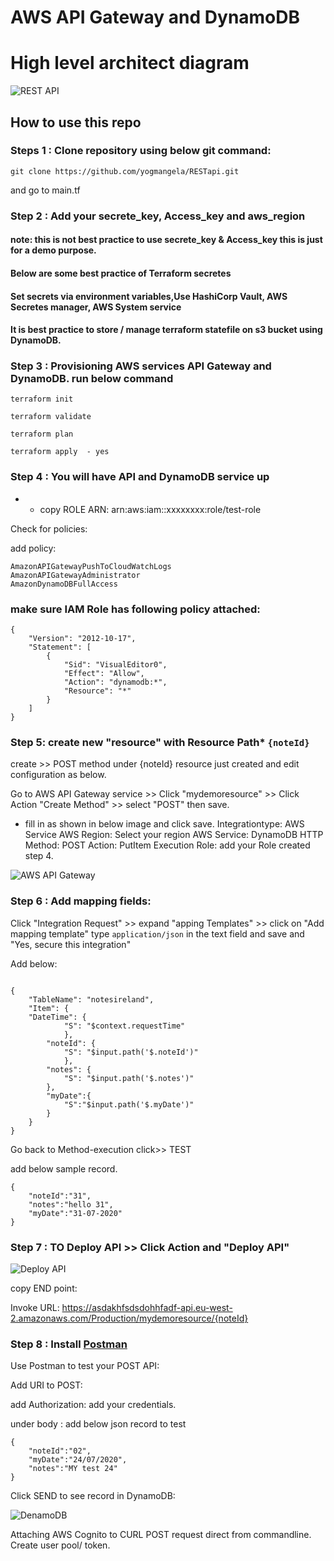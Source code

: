 # AWS API Gateway and DynamoDB

# High level architect diagram

![REST API](/images/RESTapi_HighOverview.png)

## How to use this repo

### Steps 1 : Clone repository using below git command:

```
git clone https://github.com/yogmangela/RESTapi.git
```

and go to main.tf

### Step 2 : Add your secrete_key, Access_key and aws_region

#### note: this is not best practice to use secrete_key & Access_key  this is just for a demo purpose.

#### Below are some best practice of Terraform secretes

#### Set secrets via environment variables,Use HashiCorp Vault, AWS Secretes manager, AWS System service

#### It is best practice to store / manage terraform statefile on s3 bucket using DynamoDB.

### Step 3 : Provisioning AWS services API Gateway and DynamoDB. run below command

```
terraform init

terraform validate 

terraform plan

terraform apply  - yes
```

### Step 4 : You will have API and DynamoDB service up

- - copy ROLE ARN: arn:aws:iam::xxxxxxxx:role/test-role

Check for policies:

add policy: 
```
AmazonAPIGatewayPushToCloudWatchLogs
AmazonAPIGatewayAdministrator 
AmazonDynamoDBFullAccess

```

### make sure IAM Role has following policy attached:

```
{
    "Version": "2012-10-17",
    "Statement": [
        {
            "Sid": "VisualEditor0",
            "Effect": "Allow",
            "Action": "dynamodb:*",
            "Resource": "*"
        }
    ]
}
```

###  Step 5: create new "resource" with Resource Path* ```{noteId}```

create >> POST method under {noteId} resource just created and edit configuration as below.


Go to AWS API Gateway service >> Click "mydemoresource" >> Click Action "Create Method" >> select "POST" then save. 

- fill in as shown in below image and click save.
Integrationtype: AWS Service
AWS Region: Select your region
AWS Service: DynamoDB
HTTP Method: POST
Action: PutItem
Execution Role: add your Role created step 4.

![AWS API Gateway](/images/AWS_APIGateway.PNG)


### Step 6 : Add mapping fields:

 Click "Integration Request"  >> expand "apping Templates" >> click on "Add mapping template" type ```application/json``` in the text field and save and "Yes, secure this integration" 

Add below:

```

{ 
    "TableName": "notesireland",
    "Item": {
    "DateTime": {
            "S": "$context.requestTime"
            },
        "noteId": {
            "S": "$input.path('$.noteId')"
            },
        "notes": {
            "S": "$input.path('$.notes')"
        },
        "myDate":{
            "S":"$input.path('$.myDate')"
        }
    }
}

```

Go back to Method-execution click>> TEST

add below sample record.
```
{
    "noteId":"31",
    "notes":"hello 31",
    "myDate":"31-07-2020"
}
```

### Step 7 : TO Deploy API >> Click Action and "Deploy API"


![Deploy API](/images/Deploy_API.PNG)


copy  END point: 

Invoke URL: https://asdakhfsdsdohhfadf-api.eu-west-2.amazonaws.com/Production/mydemoresource/{noteId}

### Step 8 : Install [Postman](https://www.postman.com/)

Use Postman to test your POST API:

Add URI to POST:

add Authorization: add your credentials.

under body : add below json record to test

```
{
	"noteId":"02",
	"myDate":"24/07/2020",
	"notes":"MY test 24"
}
```

Click SEND to see record in DynamoDB:

![DenamoDB](/images/DynamoRecords.PNG)


Attaching AWS Cognito to CURL POST request direct from commandline. Create user pool/ token.
